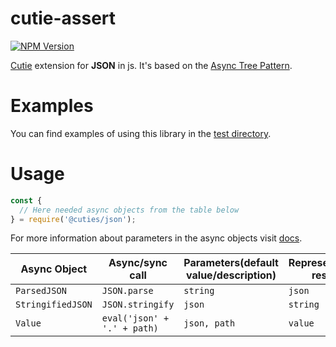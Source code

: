 # cutie-assert

[![NPM Version][npm-image]][npm-url]

[Cutie](https://github.com/Guseyn/cutie) extension for <b>JSON</b> in js. It's based on the [Async Tree Pattern](https://github.com/Guseyn/async-tree-patern/blob/master/Async_Tree_Patern.pdf).

# Examples

You can find examples of using this library in the [test directory](https://github.com/Guseyn/cutie-json/tree/master/test).

# Usage

```js
const {
  // Here needed async objects from the table below
} = require('@cuties/json');
```

For more information about parameters in the async objects visit [docs](https://developer.mozilla.org/ru/docs/Web/JavaScript/Reference/Global_Objects/JSON).

| Async Object  | Async/sync call | Parameters(default value/description) | Representation result |
| ------------- | ----------------| ---------- | --------------------- |
| `ParsedJSON`     | `JSON.parse` | `string` | `json` |
| `StringifiedJSON` | `JSON.stringify` | `json` | `string` |
| `Value` | `eval('json' + '.' + path)` | `json, path` | `value` |

[npm-image]: https://img.shields.io/npm/v/@cuties/json.svg
[npm-url]: https://npmjs.org/package/@cuties/json
